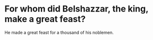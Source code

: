 # For whom did Belshazzar, the king, make a great feast?

He made a great feast for a thousand of his noblemen.
